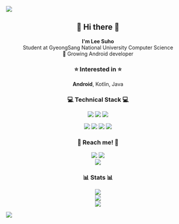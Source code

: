 <img src="https://capsule-render.vercel.app/api?type=wave&color=93A9D1&height=150&section=header&text=Lee Suho&fontColor=black&fontSize=40&fontAlignY=50"/>

<h2 align="center">👋 Hi there 👋</h2>
<p align="center">
  <b>I'm Lee Suho</b></br>
  Student at GyeongSang National University Computer Science</br>
  🌱 Growing Android developer<br/>
</p>

<h3 align="center">⭐ Interested in ⭐</h3>
<p align="center"><b>Android</b>, Kotlin, Java

<h3 align="center">💻 Technical Stack 💻</h3>
<p align="center">
  <!--
  <b>I'm skilled at</b></br>
  -->
  <img src="https://img.shields.io/badge/Android-3DDC84?style=flat-square&logo=Android&logoColor=white"/>
  <img src="https://img.shields.io/badge/Kotlin-0095D5?style=flat-square&logo=Kotlin&logoColor=white"/>
  <img src="https://img.shields.io/badge/Java-007396?style=flat-square&logo=Java&logoColor=white"/>
</p>
<p align="center">
  <!--
  <b>I've used at least once</b></br>
  -->
  <img src="https://img.shields.io/badge/Python-3776AB?style=flat-square&logo=Python&logoColor=white"/>
  <img src="https://img.shields.io/badge/PHP-777BB4?style=flat-square&logo=PHP&logoColor=white"/>
  <img src="https://img.shields.io/badge/MySQL-4479A1?style=flat-square&logo=MySQL&logoColor=white"/>
  <img src="https://img.shields.io/badge/Firebase-FFCA28?style=flat-square&logo=Firebase&logoColor=black"/>
</p>

<h3 align="center">📧 Reach me! 📧</h3>
<p align="center">
  <!--
  <a href="https://velog.io/@dev_suho"><img src="https://img.shields.io/badge/Tech%20Blog-11B48A?style=flat-square&logo=Vimeo&logoColor=white"/></a>
  -->
  <a href="suho2718@gmail.com"><img src="https://img.shields.io/badge/Gmail-D14836?style=flat-square&logo=Gmail&logoColor=white&link=suho2718@gmail.com"/></a>
  <a href="https://www.instagram.com/dev_suho/"><img src="https://img.shields.io/badge/Instagram-E4405F?style=flat-square&logo=Instagram&logoColor=white&link=https://www.instagram.com/dev_suho"/></a></br>
  <a href="https://github.com/leesh96"><img src="https://hits.seeyoufarm.com/api/count/incr/badge.svg?url=https%3A%2F%2Fgithub.com%2Fleesh96&count_bg=%238BD951&title_bg=%236E6E6E&icon=github.svg&icon_color=%23FFFFFF&title=Hits%21&edge_flat=false"/></a>
</p>

<h3 align="center">📊 Stats 📊</h3>
<p align="center">
  <img src="https://github-readme-stats.vercel.app/api?username=leesh96&theme=prussian&show_icons=true&hide_border=true&count_private=true"/><br/>
  <img src="https://github-readme-stats.vercel.app/api/top-langs/?username=leesh96&theme=prussian&layout=compact&hide_border=true"/><br/>
  <a href="https://solved.ac/suho2718">
    <img src="http://mazassumnida.wtf/api/v2/generate_badge?boj=suho2718"/>
  </a>
</p>

<img src="https://capsule-render.vercel.app/api?type=wave&color=93A9D1&height=150&section=footer"/>
